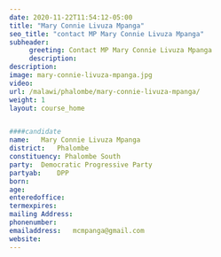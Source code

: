 ```yaml
---
date: 2020-11-22T11:54:12-05:00
title: "Mary Connie Livuza Mpanga"
seo_title: "contact MP Mary Connie Livuza Mpanga"
subheader:
     greeting: Contact MP Mary Connie Livuza Mpanga
     description: 
description: 
image: mary-connie-livuza-mpanga.jpg
video: 
url: /malawi/phalombe/mary-connie-livuza-mpanga/
weight: 1
layout: course_home


####candidate
name:	Mary Connie Livuza Mpanga
district:	Phalombe
constituency: Phalombe South
party:	Democratic Progressive Party
partyab:	DPP
born:
age: 
enteredoffice:	
termexpires:	
mailing Address:
phonenumber:	
emailaddress:	mcmpanga@gmail.com
website:	
---
```


